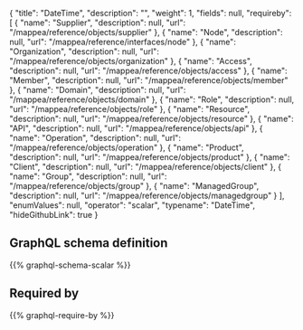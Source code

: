 {
  "title": "DateTime",
  "description": "",
  "weight": 1,
  "fields": null,
  "requireby": [
    {
      "name": "Supplier",
      "description": null,
      "url": "/mappea/reference/objects/supplier"
    },
    {
      "name": "Node",
      "description": null,
      "url": "/mappea/reference/interfaces/node"
    },
    {
      "name": "Organization",
      "description": null,
      "url": "/mappea/reference/objects/organization"
    },
    {
      "name": "Access",
      "description": null,
      "url": "/mappea/reference/objects/access"
    },
    {
      "name": "Member",
      "description": null,
      "url": "/mappea/reference/objects/member"
    },
    {
      "name": "Domain",
      "description": null,
      "url": "/mappea/reference/objects/domain"
    },
    {
      "name": "Role",
      "description": null,
      "url": "/mappea/reference/objects/role"
    },
    {
      "name": "Resource",
      "description": null,
      "url": "/mappea/reference/objects/resource"
    },
    {
      "name": "API",
      "description": null,
      "url": "/mappea/reference/objects/api"
    },
    {
      "name": "Operation",
      "description": null,
      "url": "/mappea/reference/objects/operation"
    },
    {
      "name": "Product",
      "description": null,
      "url": "/mappea/reference/objects/product"
    },
    {
      "name": "Client",
      "description": null,
      "url": "/mappea/reference/objects/client"
    },
    {
      "name": "Group",
      "description": null,
      "url": "/mappea/reference/objects/group"
    },
    {
      "name": "ManagedGroup",
      "description": null,
      "url": "/mappea/reference/objects/managedgroup"
    }
  ],
  "enumValues": null,
  "operator": "scalar",
  "typename": "DateTime",
  "hideGithubLink": true
}
## GraphQL schema definition

{{% graphql-schema-scalar %}}

## Required by

{{% graphql-require-by %}}
